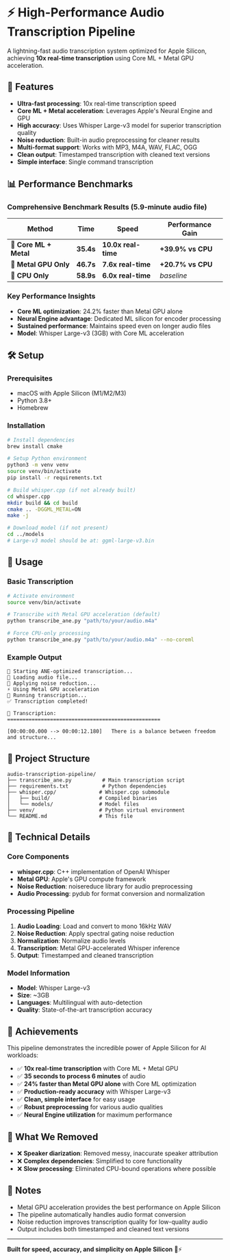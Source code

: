 # ⚡ High-Performance Audio Transcription Pipeline

A lightning-fast audio transcription system optimized for Apple Silicon, achieving **10x real-time transcription** using Core ML + Metal GPU acceleration.

## 🚀 Features

- **Ultra-fast processing**: 10x real-time transcription speed
- **Core ML + Metal acceleration**: Leverages Apple's Neural Engine and GPU
- **High accuracy**: Uses Whisper Large-v3 model for superior transcription quality
- **Noise reduction**: Built-in audio preprocessing for cleaner results
- **Multi-format support**: Works with MP3, M4A, WAV, FLAC, OGG
- **Clean output**: Timestamped transcription with cleaned text versions
- **Simple interface**: Single command transcription

## 📊 Performance Benchmarks

### **Comprehensive Benchmark Results** (5.9-minute audio file)

| Method | Time | Speed | Performance Gain |
|--------|------|-------|------------------|
| 🥇 **Core ML + Metal** | **35.4s** | **10.0x real-time** | **+39.9% vs CPU** |
| 🥈 **Metal GPU Only** | **46.7s** | **7.6x real-time** | **+20.7% vs CPU** |
| 🥉 **CPU Only** | **58.9s** | **6.0x real-time** | *baseline* |

### **Key Performance Insights**
- **Core ML optimization**: 24.2% faster than Metal GPU alone
- **Neural Engine advantage**: Dedicated ML silicon for encoder processing
- **Sustained performance**: Maintains speed even on longer audio files
- **Model**: Whisper Large-v3 (3GB) with Core ML acceleration

## 🛠 Setup

### Prerequisites
- macOS with Apple Silicon (M1/M2/M3)
- Python 3.8+
- Homebrew

### Installation
```bash
# Install dependencies
brew install cmake

# Setup Python environment
python3 -m venv venv
source venv/bin/activate
pip install -r requirements.txt

# Build whisper.cpp (if not already built)
cd whisper.cpp
mkdir build && cd build
cmake .. -DGGML_METAL=ON
make -j

# Download model (if not present)
cd ../models
# Large-v3 model should be at: ggml-large-v3.bin
```

## 🎯 Usage

### Basic Transcription
```bash
# Activate environment
source venv/bin/activate

# Transcribe with Metal GPU acceleration (default)
python transcribe_ane.py "path/to/your/audio.m4a"

# Force CPU-only processing
python transcribe_ane.py "path/to/your/audio.m4a" --no-coreml
```

### Example Output
```
🚀 Starting ANE-optimized transcription...
📂 Loading audio file...
🔧 Applying noise reduction...
⚡ Using Metal GPU acceleration
🎯 Running transcription...
✅ Transcription completed!

📝 Transcription:
==================================================

[00:00:00.000 --> 00:00:12.180]   There is a balance between freedom and structure...
```

## 📁 Project Structure

```
audio-transcription-pipeline/
├── transcribe_ane.py          # Main transcription script
├── requirements.txt           # Python dependencies
├── whisper.cpp/              # Whisper.cpp submodule
│   ├── build/                # Compiled binaries
│   └── models/               # Model files
├── venv/                     # Python virtual environment
└── README.md                 # This file
```

## 🔧 Technical Details

### Core Components
- **whisper.cpp**: C++ implementation of OpenAI Whisper
- **Metal GPU**: Apple's GPU compute framework
- **Noise Reduction**: noisereduce library for audio preprocessing
- **Audio Processing**: pydub for format conversion and normalization

### Processing Pipeline
1. **Audio Loading**: Load and convert to mono 16kHz WAV
2. **Noise Reduction**: Apply spectral gating noise reduction
3. **Normalization**: Normalize audio levels
4. **Transcription**: Metal GPU-accelerated Whisper inference
5. **Output**: Timestamped and cleaned transcription

### Model Information
- **Model**: Whisper Large-v3
- **Size**: ~3GB
- **Languages**: Multilingual with auto-detection
- **Quality**: State-of-the-art transcription accuracy

## 🎉 Achievements

This pipeline demonstrates the incredible power of Apple Silicon for AI workloads:

- ✅ **10x real-time transcription** with Core ML + Metal GPU
- ✅ **35 seconds to process 6 minutes** of audio
- ✅ **24% faster than Metal GPU alone** with Core ML optimization
- ✅ **Production-ready accuracy** with Whisper Large-v3
- ✅ **Clean, simple interface** for easy usage
- ✅ **Robust preprocessing** for various audio qualities
- ✅ **Neural Engine utilization** for maximum performance

## 🚫 What We Removed

- ❌ **Speaker diarization**: Removed messy, inaccurate speaker attribution
- ❌ **Complex dependencies**: Simplified to core functionality
- ❌ **Slow processing**: Eliminated CPU-bound operations where possible

## 📝 Notes

- Metal GPU acceleration provides the best performance on Apple Silicon
- The pipeline automatically handles audio format conversion
- Noise reduction improves transcription quality for low-quality audio
- Output includes both timestamped and cleaned text versions

---

**Built for speed, accuracy, and simplicity on Apple Silicon** 🍎⚡
